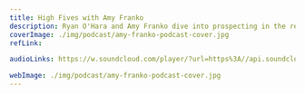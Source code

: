 ```yaml
---
title: High Fives with Amy Franko
description: Ryan O'Hara and Amy Franko dive into prospecting in the recruiting world, and how to practice good form to book more connections.
coverImage: ./img/podcast/amy-franko-podcast-cover.jpg
refLink:

audioLinks: https://w.soundcloud.com/player/?url=https%3A//api.soundcloud.com/tracks/525194919&color=%2300d586&auto_play=false&hide_related=false&show_comments=true&show_user=true&show_reposts=false&show_teaser=true&visual=true

webImage: ./img/podcast/amy-franko-podcast-cover.jpg
---
```

